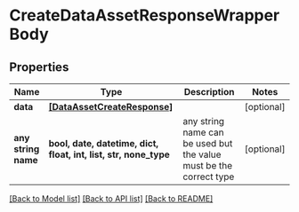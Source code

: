 # CreateDataAssetResponseWrapperBody


## Properties
Name | Type | Description | Notes
------------ | ------------- | ------------- | -------------
**data** | [**[DataAssetCreateResponse]**](DataAssetCreateResponse.md) |  | [optional] 
**any string name** | **bool, date, datetime, dict, float, int, list, str, none_type** | any string name can be used but the value must be the correct type | [optional]

[[Back to Model list]](../README.md#documentation-for-models) [[Back to API list]](../README.md#documentation-for-api-endpoints) [[Back to README]](../README.md)


